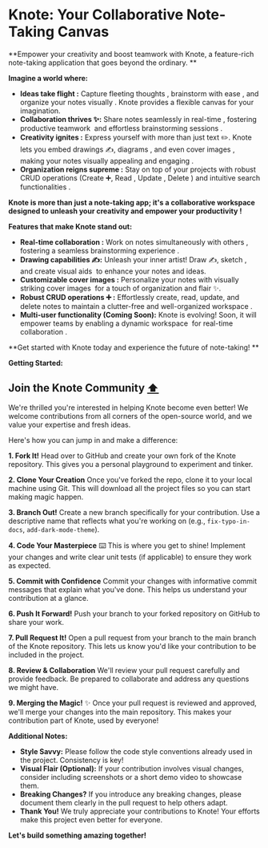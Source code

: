 # Knote: Your Collaborative Note-Taking Canvas

**Empower your creativity and boost teamwork with Knote, a feature-rich note-taking application that goes beyond the ordinary. **

**Imagine a world where:**

- **Ideas take flight :** Capture fleeting thoughts , brainstorm with ease , and organize your notes visually . Knote provides a flexible canvas for your imagination.
- **Collaboration thrives ✨:** Share notes seamlessly in real-time , fostering productive teamwork ‍‍ and effortless brainstorming sessions .
- **Creativity ignites :** Express yourself with more than just text ✏️. Knote lets you embed drawings ✍️, diagrams , and even cover images ️, making your notes visually appealing and engaging .
- **Organization reigns supreme :** Stay on top of your projects with robust CRUD operations (Create ➕, Read , Update , Delete ️) and intuitive search functionalities .

**Knote is more than just a note-taking app; it's a collaborative workspace designed to unleash your creativity and empower your productivity !**

**Features that make Knote stand out:**

- **Real-time collaboration :** Work on notes simultaneously with others , fostering a seamless brainstorming experience .
- **Drawing capabilities ✍️:** Unleash your inner artist! Draw ✍️, sketch ‍, and create visual aids ️ to enhance your notes and ideas.
- **Customizable cover images ️:** Personalize your notes with visually striking cover images ️ for a touch of organization and flair ✨.
- **Robust CRUD operations ➕ ️:** Effortlessly create, read, update, and delete notes to maintain a clutter-free and well-organized workspace .
- **Multi-user functionality (Coming Soon):** Knote is evolving! Soon, it will empower teams by enabling a dynamic workspace ‍ for real-time collaboration .

**Get started with Knote today and experience the future of note-taking! **

**Getting Started:**

## Join the Knote Community <a href="#contributing" aria-label="Anchor link to Contributing section">⬆️</a>

We're thrilled you're interested in helping Knote become even better! We welcome contributions from all corners of the open-source world, and we value your expertise and fresh ideas.

Here's how you can jump in and make a difference:

**1. Fork It!** Head over to GitHub and create your own fork of the Knote repository. This gives you a personal playground to experiment and tinker.

**2. Clone Your Creation** Once you've forked the repo, clone it to your local machine using Git. This will download all the project files so you can start making magic happen.

**3. Branch Out!** Create a new branch specifically for your contribution. Use a descriptive name that reflects what you're working on (e.g., `fix-typo-in-docs`, `add-dark-mode-theme`).

**4. Code Your Masterpiece** ⌨️ This is where you get to shine! Implement your changes and write clear unit tests (if applicable) to ensure they work as expected.

**5. Commit with Confidence** Commit your changes with informative commit messages that explain what you've done. This helps us understand your contribution at a glance.

**6. Push It Forward!** Push your branch to your forked repository on GitHub to share your work.

**7. Pull Request It!** Open a pull request from your branch to the main branch of the Knote repository. This lets us know you'd like your contribution to be included in the project.

**8. Review & Collaboration** We'll review your pull request carefully and provide feedback. Be prepared to collaborate and address any questions we might have.

**9. Merging the Magic!** ✨ Once your pull request is reviewed and approved, we'll merge your changes into the main repository. This makes your contribution part of Knote, used by everyone!

**Additional Notes:**

- **Style Savvy:** Please follow the code style conventions already used in the project. Consistency is key!
- **Visual Flair (Optional):** If your contribution involves visual changes, consider including screenshots or a short demo video to showcase them.
- **Breaking Changes?** If you introduce any breaking changes, please document them clearly in the pull request to help others adapt.
- **Thank You!** We truly appreciate your contributions to Knote! Your efforts make this project even better for everyone.

**Let's build something amazing together!**
